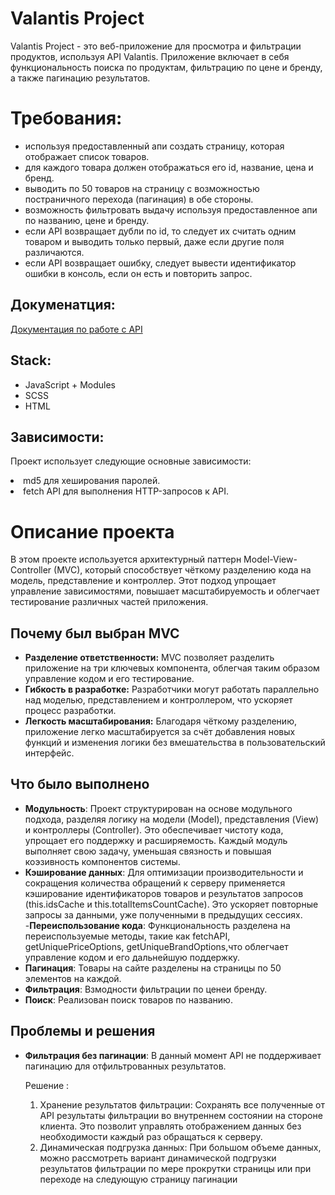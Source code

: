 # Valantis Project

Valantis Project - это веб-приложение для просмотра и фильтрации продуктов, используя API Valantis. 
Приложение включает в себя функциональность поиска по продуктам, фильтрацию по цене и бренду, а также пагинацию результатов.

#  Требования: 
<ul align ="start">
  <li>используя предоставленный апи создать страницу, которая отображает список товаров. </li>
  <li>для каждого товара должен отображаться его id, название, цена и бренд. </li>
  <li>выводить по 50 товаров на страницу с возможностью постраничного перехода (пагинация) в обе стороны. </li>
  <li>возможность фильтровать выдачу используя предоставленное апи по названию, цене и бренду. </li>
  <li>eсли API возвращает дубли по id, то следует их считать одним товаром и выводить только первый, даже если другие поля различаются.</li>
  <li>eсли API возвращает ошибку, следует вывести идентификатор ошибки в консоль, если он есть и повторить запрос. </li>
</ul>

## Докуменатция:
<a href="https://github.com/ValantisJewelry/TestTaskValantis/blob/main/API.md"> Документация по работе с API</a>

## Stack:
<ul align ="start">
  <li>JavaScript + Modules </li>
  <li>SCSS </li>
  <li>HTML </li>
</ul>

## Зависимости:
<p>Проект использует следующие основные зависимости: </p>

<li>md5 для хеширования паролей.</li>
<li>fetch API для выполнения HTTP-запросов к API.</p>

# Описание проекта

В этом проекте используется архитектурный паттерн Model-View-Controller (MVC), который способствует чёткому разделению кода на модель, представление и контроллер. Этот подход упрощает управление зависимостями, повышает масштабируемость и облегчает тестирование различных частей приложения.

## Почему был выбран MVC

- **Разделение ответственности:** MVC позволяет разделить приложение на три ключевых компонента, облегчая таким образом управление кодом и его тестирование.
- **Гибкость в разработке:** Разработчики могут работать параллельно над моделью, представлением и контроллером, что ускоряет процесс разработки.
- **Легкость масштабирования:** Благодаря чёткому разделению, приложение легко масштабируется за счёт добавления новых функций и изменения логики без вмешательства в пользовательский интерфейс.

## Что было выполнено
- **Модульность**: Проект структурирован на основе модульного подхода, разделяя логику на модели (Model), представления (View) и контроллеры (Controller). Это обеспечивает чистоту кода, упрощает его поддержку и расширяемость. Каждый модуль выполняет свою задачу, уменьшая связность и повышая коэзивность компонентов системы.
- **Кэширование данных**: Для оптимизации производительности и сокращения количества обращений к серверу применяется кэширование идентификаторов товаров и результатов запросов (this.idsCache и this.totalItemsCountCache). Это ускоряет повторные запросы за данными, уже полученными в предыдущих сессиях.
-**Переиспользование кода**: Функциональность разделена на переиспользуемые методы, такие как fetchAPI, getUniquePriceOptions, getUniqueBrandOptions,что облегчает управление кодом и его дальнейшую поддержку.
- **Пагинация**: Товары на сайте разделены на страницы по 50 элементов на каждой.
- **Фильтрация**: Взмодности фильтрации по ценеи  бренду. 
- **Поиск**: Реализован поиск товаров по названию.
  

## Проблемы и решения

- **Фильтрация без пагинации**: В данный момент API не поддерживает пагинацию для отфильтрованных результатов.

   Решение :
  1. Хранение результатов фильтрации: Сохранять все полученные от API результаты фильтрации во внутреннем состоянии на стороне клиента. Это позволит управлять отображением данных без необходимости каждый раз обращаться к серверу.
  2. Динамическая подгрузка данных: При большом объеме данных, можно рассмотреть вариант динамической подгрузки результатов фильтрации по мере прокрутки страницы или при переходе на следующую страницу пагинации

